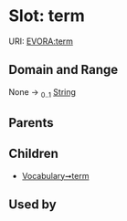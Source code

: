 
# Slot: term



URI: [EVORA:term](https://evora-project.eu/term)


## Domain and Range

None &#8594;  <sub>0..1</sub> [String](types/String.md)

## Parents


## Children

 *  [Vocabulary➞term](Vocabulary_term.md)

## Used by

